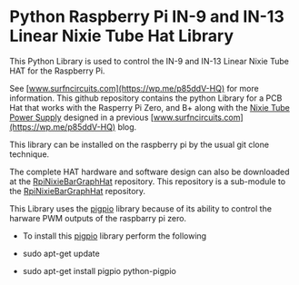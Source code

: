 # Python Raspberry Pi IN-9 and IN-13 Linear Nixie Tube Hat Library

This Python Library is used to control the IN-9 and IN-13 Linear Nixie Tube HAT for the Raspberry Pi.

See [www.surfncircuits.com](https://wp.me/p85ddV-HQ) for more information.  This github repository contains the python Library for a PCB Hat that works with the Rasperry Pi Zero, and B+ along with the [Nixie Tube Power Supply](https://wp.me/p85ddV-Ck) designed in a previous [www.surfncircuits.com](https://wp.me/p85ddV-HQ) blog. 

This library can be installed on the raspberry pi by the usual git clone technique.      

The complete HAT hardware and software design can also be downloaded at the [RpiNixieBarGraphHat](https://github.com/drkmsmithjr/RpiNixieBarGraphHat) repository.   This repository is a sub-module to the [RpiNixieBarGraphHat](https://github.com/drkmsmithjr/RpiNixieBarGraphHat) repository.      

This Library uses the [pigpio](http://abyz.me.uk/rpi/pigpio/) library because of its ability to control the harware PWM outputs of the raspbarry pi zero.

* To install this [pigpio](http://abyz.me.uk/rpi/pigpio/) library perform the following 

* sudo apt-get update

* sudo apt-get install pigpio python-pigpio



